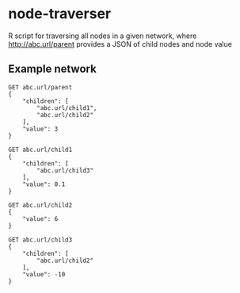 # node-traverser
R script for traversing all nodes in a given network, where http://abc.url/parent provides a JSON of child nodes and node value

## Example network
```
GET abc.url/parent
{
    "children": [
        "abc.url/child1",
        "abc.url/child2"
    ],
    "value": 3
}

GET abc.url/child1
{
    "children": [
        "abc.url/child3"
    ],
    "value": 0.1
}

GET abc.url/child2
{
    "value": 6
}

GET abc.url/child3
{
    "children": [
        "abc.url/child2"
    ],
    "value": -10
}
```
